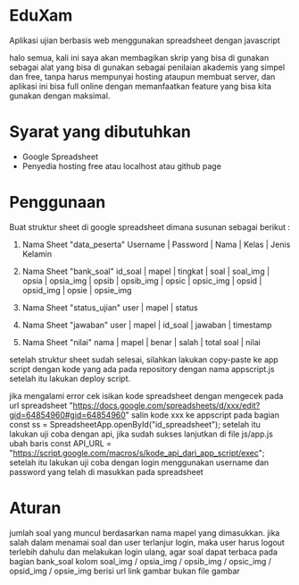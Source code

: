 # EduXam
Aplikasi ujian berbasis web menggunakan spreadsheet dengan javascript

halo semua, kali ini saya akan membagikan skrip yang bisa di gunakan sebagai alat yang bisa di gunakan sebagai penilaian akademis yang simpel dan free, tanpa harus mempunyai hosting ataupun membuat server, dan aplikasi ini bisa full online dengan memanfaatkan feature yang bisa kita gunakan dengan maksimal.

# Syarat yang dibutuhkan
- Google Spreadsheet
- Penyedia hosting free atau localhost atau github page

# Penggunaan
Buat struktur sheet di google spreadsheet dimana susunan sebagai berikut :

1. Nama Sheet "data_peserta"
  Username | Password | Nama | Kelas | Jenis Kelamin

2. Nama Sheet "bank_soal"
   id_soal | mapel | tingkat | soal | soal_img | opsia | opsia_img | opsib | opsib_img | opsic | opsic_img | opsid | opsid_img | opsie | opsie_img

3. Nama Sheet "status_ujian"
   user | mapel | status
   
4. Nama Sheet "jawaban"
   user | mapel | id_soal | jawaban | timestamp
   
5. Nama Sheet "nilai"
   nama | mapel | benar | salah | total soal | nilai

setelah struktur sheet sudah selesai, silahkan lakukan copy-paste ke app script dengan kode yang ada pada repository dengan nama appscript.js setelah itu lakukan deploy script.

jika mengalami error cek isikan kode spreadsheet dengan mengecek pada url spreadsheet 
"https://docs.google.com/spreadsheets/d/xxx/edit?gid=64854960#gid=64854960" 
salin kode xxx ke appscript pada bagian 
const ss = SpreadsheetApp.openById("id_spreadsheet");
setelah itu lakukan uji coba dengan api, jika sudah sukses lanjutkan di file js/app.js ubah baris 
const API_URL = "https://script.google.com/macros/s/kode_api_dari_app_script/exec";
setelah itu lakukan uji coba dengan login menggunakan username dan password yang telah di masukkan pada spreadsheet

# Aturan
jumlah soal yang muncul berdasarkan nama mapel yang dimasukkan.
jika salah dalam menamai soal dan user terlanjur login, maka user harus logout terlebih dahulu dan melakukan login ulang, agar soal dapat terbaca
pada bagian bank_soal kolom soal_img / opsia_img / opsib_img / opsic_img / opsid_img / opsie_img berisi url link gambar bukan file gambar
